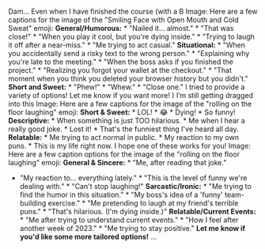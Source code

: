 Dam… Even when I have finished the course (with a B
Image: Here are a few captions for the image of the "Smiling Face with Open
Mouth and Cold Sweat" emoji: **General/Humorous:** * "Nailed it... almost." *
"That was close!" * "When you play it cool, but you're dying inside." *
"Trying to laugh it off after a near-miss." * "Me trying to act casual."
**Situational:** * "When you accidentally send a risky text to the wrong
person." * "Explaining why you're late to the meeting." * "When the boss asks
if you finished the project." * "Realizing you forgot your wallet at the
checkout." * "That moment when you think you deleted your browser history but
you didn't." **Short and Sweet:** * "Phew!" * "Whew." * "Close one." I tried
to provide a variety of options! Let me know if you want more!
) I’m still getting dragged into this
Image: Here are a few captions for the image of the "rolling on the floor
laughing" emoji: **Short & Sweet:** * LOL! * 😂 * Dying! * So funny!
**Descriptive:** * When something is just TOO hilarious. * Me when I hear a
really good joke. * Lost it! * That's the funniest thing I've heard all day.
**Relatable:** * Me trying to act normal in public. * My reaction to my own
puns. * This is my life right now. I hope one of these works for you!
Image: Here are a few caption options for the image of the "rolling on the
floor laughing" emoji: **General & Sincere:** * "Me, after reading that joke."
* "My reaction to... everything lately." * "This is the level of funny we're
dealing with." * "Can't stop laughing!" **Sarcastic/Ironic:** * "Me trying to
find the humor in this situation." * "My boss's idea of a 'funny' team-
building exercise." * "Me pretending to laugh at my friend's terrible puns." *
"That's hilarious. (I'm dying inside.)" **Relatable/Current Events:** * "Me
after trying to understand current events." * "How I feel after another week
of 2023." * "Me trying to stay positive." **Let me know if you'd like some
more tailored options!**
…